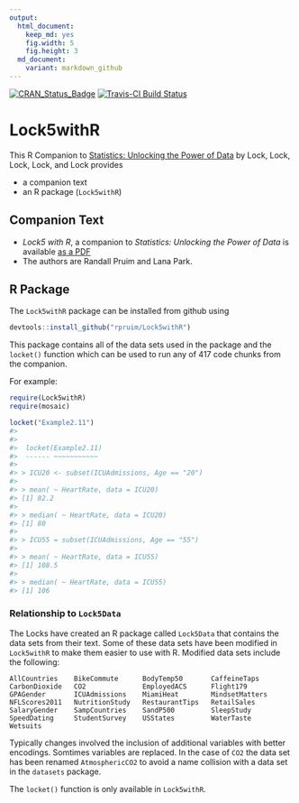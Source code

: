 ```yaml
---
output:
  html_document:
    keep_md: yes
    fig.width: 5
    fig.height: 3
  md_document:
    variant: markdown_github
---
```


<!-- README.md is generated from README.Rmd. Please edit that file -->



[![CRAN_Status_Badge](http://www.r-pkg.org/badges/version/Lock5withR)](http://cran.r-project.org/package=Lock5withR)
[![Travis-CI Build Status](https://travis-ci.org/rpruim/Lock5withR.svg?branch=master)](https://travis-ci.org/rpruim/Lock5withR)

Lock5withR
==========

This R Companion to 
[Statistics: Unlocking the Power of Data](http://lock5stat.com/)
by Lock, Lock, Lock, Lock, and Lock provides

 * a companion text 
 * an R package (`Lock5withR`)

## Companion Text

 * *Lock5 with R*, a companion to *Statistics: Unlocking the Power of Data* 
 is available 
 [as a PDF](https://github.com/rpruim/Lock5withR/blob/master/Book/Lock5withR.pdf) 
 * The authors are Randall Pruim and Lana Park.  
 
## R Package

The `Lock5withR` package can be installed from github using


```r
devtools::install_github("rpruim/Lock5withR")
```

This package contains all of the data sets used in the package and the `locket()` function which can be used to run any of 
417 code chunks from the companion.  

For example:


```r
require(Lock5withR)
require(mosaic)
```

```r
locket("Example2.11")
#> 
#> 
#> 	locket(Example2.11)
#> 	------ ~~~~~~~~~~~
#> 
#> > ICU20 <- subset(ICUAdmissions, Age == "20")
#> 
#> > mean( ~ HeartRate, data = ICU20)
#> [1] 82.2
#> 
#> > median( ~ HeartRate, data = ICU20)
#> [1] 80
#> 
#> > ICU55 = subset(ICUAdmissions, Age == "55")
#> 
#> > mean( ~ HeartRate, data = ICU55)
#> [1] 108.5
#> 
#> > median( ~ HeartRate, data = ICU55)
#> [1] 106
```

### Relationship to `Lock5Data`

The Locks have created an R package called `Lock5Data` that contains the data sets from their text.
Some of these data sets have been modified in `Lock5withR` to make them easier to use with R.  Modified data sets include the following:

```
AllCountries    BikeCommute      BodyTemp50       CaffeineTaps 
CarbonDioxide   CO2              EmployedACS      Flight179 
GPAGender       ICUAdmissions    MiamiHeat        MindsetMatters 
NFLScores2011   NutritionStudy   RestaurantTips   RetailSales 
SalaryGender    SampCountries    SandP500         SleepStudy 
SpeedDating     StudentSurvey    USStates         WaterTaste 
Wetsuits
```
Typically changes involved the inclusion of additional variables with better encodings.  Somtimes 
variables are replaced.  In the case of `CO2` the data set has been renamed `AtmosphericCO2` to 
avoid a name collision with a data set in the `datasets` package.

The `locket()` function is only available in `Lock5withR`.
